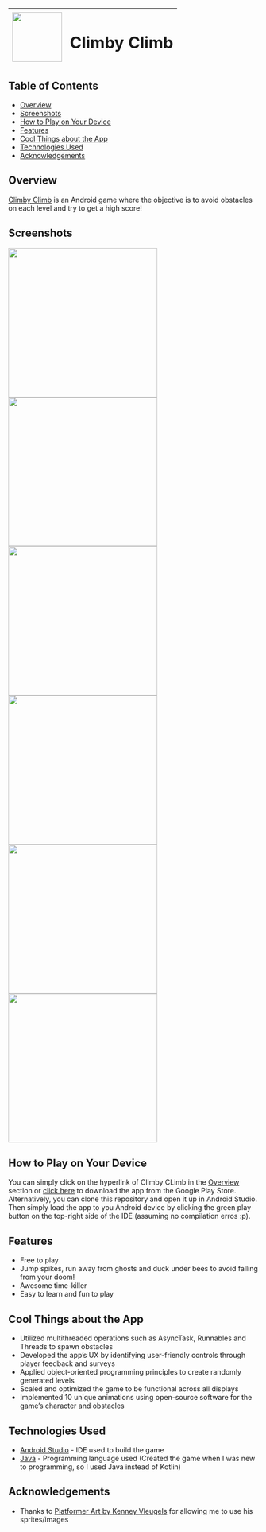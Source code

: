 | <img width="100" height="100" src="app/src/main/applogocircle-web.png"/> |<h1>Climby Climb</h1>| 
| :---         |     :---:      | 

## Table of Contents

- [Overview](#Overview)
- [Screenshots](#Screenshots)
- [How to Play on Your Device](#how-to-play-on-your-device)
- [Features](#Features)
- [Cool Things about the App](#cool-things-about-the-app)
- [Technologies Used](#technologies-used)
- [Acknowledgements](#acknowledgements)

## Overview

[Climby Climb](https://play.google.com/store/apps/details?id=com.game.thanu.gameapp) is an Android game where the objective is to avoid obstacles on each level and try to get a high score! 

## Screenshots

<img width = 300 src="Screenshots/Screenshot_20180717-170842.png"/> <img width = 300 src="Screenshots/Screenshot_20180717-170847.png"/>
<img width = 300 src="Screenshots/Screenshot_20180717-170857.png"/> <img width = 300 src="Screenshots/Screenshot_20180717-171442.png"/>
<img width = 300 src="Screenshots/Screenshot_20180717-171500.png"/> <img width = 300 src="Screenshots/Screenshot_20180717-171528.png"/>

## How to Play on Your Device

You can simply click on the hyperlink of Climby CLimb in the [Overview](#Overview) section or [click here](https://play.google.com/store/apps/details?id=com.game.thanu.gameapp) to download the app from the Google Play Store. Alternatively, you can clone this repository and open it up in Android Studio. Then simply load the app to you Android device by clicking the green play button on the top-right side of the IDE (assuming no compilation erros :p).

## Features

- Free to play
- Jump spikes, run away from ghosts and duck under bees to avoid falling from your doom!
- Awesome time-killer
- Easy to learn and fun to play

## Cool Things about the App

- Utilized multithreaded operations such as AsyncTask, Runnables and Threads to spawn obstacles
- Developed the app’s UX by identifying user-friendly controls through player feedback and surveys
- Applied object-oriented programming principles to create randomly generated levels
- Scaled and optimized the game to be functional across all displays
- Implemented 10 unique animations using open-source software for the game’s character and obstacles

## Technologies Used

- [Android Studio](https://developer.android.com/studio) - IDE used to build the game
- [Java](https://www.java.com/en/download/) - Programming language used (Created the game when I was new to programming, so I used Java instead of Kotlin)

## Acknowledgements

- Thanks to [Platformer Art by Kenney Vleugels](www.kenney.nl) for allowing me to use his sprites/images
